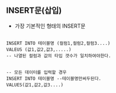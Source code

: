 ## INSERT문(삽입)

- 가장 기본적인 형태의 INSERT문
```

INSERT INTO 테이블명 (컬럼1,컬럼2,컬럼3....)
VALEUS (값1,값2,값3,.....)
-- 나열된 컬럼과 값의 타입 갯수가 일치하여야한다.


-- 모든 데이터를 입력할 경우
INSERT INTO 테이블명 --테이블명만써두된다.
VALUES(값1,값2,값3....)

```